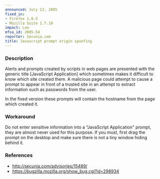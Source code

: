 ```yaml
---
announced: July 12, 2005
fixed_in:
- Firefox 1.0.5
- Mozilla Suite 1.7.10
impact: Low
mfsa_id: 2005-54
reporter: Secunia.com
title: Javascript prompt origin spoofing
---
```


<h3>Description</h3>

<p>Alerts and prompts created by scripts in web pages are presented with the
generic title [JavaScript Application] which sometimes makes it difficult to know
which site created them.  A malicious page could attempt to cause a prompt
to appear in front of a trusted site in an attempt to extract information
such as passwords from the user.</p>

<p>In the fixed version these prompts will contain the hostname from the
page which created it.</p>

<h3>Workaround</h3>

<p>Do not enter sensitive information into a "JavaScript Application" prompt,
they are almost never used for this purpose. If you must, first drag the
prompt on the desktop and make sure there is not a tiny window hiding
behind it.</p>

<h3>References</h3>

<ul>
<li><a class="ex-ref" href="http://secunia.com/advisories/15489/">http://secunia.com/advisories/15489/</a></li>

<li><a href="https://bugzilla.mozilla.org/show_bug.cgi?id=298934">
https://bugzilla.mozilla.org/show_bug.cgi?id=298934</a></li>
</ul>



